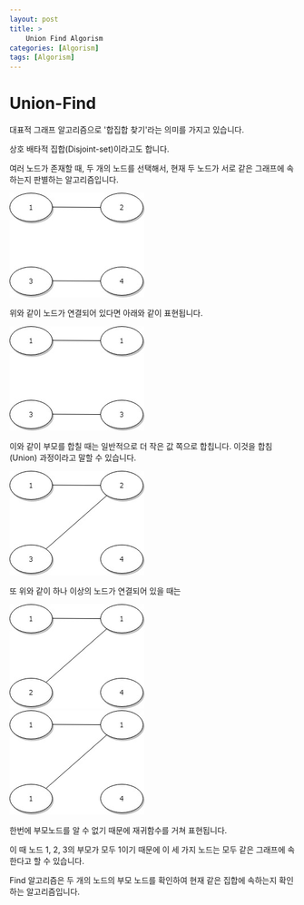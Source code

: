 ```yaml
---
layout: post
title: >
    Union Find Algorism
categories: [Algorism]
tags: [Algorism]
---
```



# Union-Find

대표적 그래프 알고리즘으로 '합집합 찾기'라는 의미를 가지고 있습니다.  

상호 배타적 집합(Disjoint-set)이라고도 합니다.  

여러 노드가 존재할 때, 두 개의 노드를 선택해서, 현재 두 노드가 서로 같은 그래프에 속하는지 판별하는 알고리즘입니다.  

![img](/assets/img/union-find/1.jpg)  

위와 같이 노드가 연결되어 있다면 아래와 같이 표현됩니다.  

![img](/assets/img/union-find/2.jpg)  

이와 같이 부모를 합칠 때는 일반적으로 더 작은 값 쪽으로 합칩니다. 이것을 합침(Union) 과정이라고 말할 수 있습니다.  

![img](/assets/img/union-find/3.jpg)  

또 위와 같이 하나 이상의 노드가 연결되어 있을 때는

![img](/assets/img/union-find/4.jpg)  
![img](/assets/img/union-find/5.jpg)

한번에 부모노드를 알 수 없기 때문에 재귀함수를 거쳐 표현됩니다. 

이 때 노드 1, 2, 3의 부모가 모두 1이기 때문에 이 세 가지 노드는 모두 같은 그래프에 속한다고 할 수 있습니다.  

Find 알고리즘은 두 개의 노드의 부모 노드를 확인하여 현재 같은 집합에 속하는지 확인하는 알고리즘입니다.  
